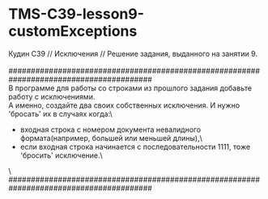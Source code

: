 # TMS-C39-lesson9-customExceptions
Кудин С39 // Исключения // Решение задания, выданного на занятии 9.\
\
######################################################################################## \
В программе для работы со строками из прошлого задания добавьте работу с исключениями.\
А именно, создайте два своих собственных исключения. И нужно 'бросать' их в случаях когда:\
- входная строка с номером документа невалидного формата(например, большей или меньшей длины),\ 
- если входная строка начинается с последовательности 1111, тоже 'бросить' исключение.\
<a/>
\
########################################################################################
